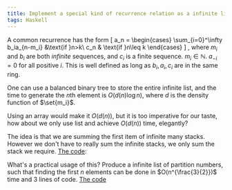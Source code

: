 ```yaml
---
title: Implement a special kind of recurrence relation as a infinite list
tags: Haskell
---
```

A common recurrence has the form
\[
a_n = \begin{cases}
   \sum_{i=0}^\infty b_ia_{n-m_i} &\text{if }n>k\\
   c_n & \text{if }n\leq k
       \end{cases}
\]
, where $m_i$ and $b_i$ are both *infinite* sequences, and $c_i$ is a finite sequence. $m_i\in \mathbb{N}$. $a_{-i}=0$ for all positive $i$. This is well defined as long as $b_i, a_i, c_i$ are in the same ring.

One can use a balanced binary tree to store the entire infinite list, and the time to generate the $n$th element is $O(d(n)\log n)$, where $d$ is the density function of $\set{m_i}$.

Using an array would make it $O(d(n))$, but it is too imperative for our taste, how about we only use list and achieve $O(d(n))$ time, elegantly?

The idea is that we are summing the first item of infinite many stacks. However we don't have to really sum the infinite stacks, we only sum the stack we require. [The code](https://gist.github.com/1438136): 

<script src="https://gist.github.com/1438136.js?file=rec.hs"></script>

What's a practical usage of this? Produce a infinite list of partition numbers, such that finding the first $n$ elements can be done in $O(n^{\frac{3}{2}})$ time and 3 lines of code. [The code](https://gist.github.com/1438142)

<script src="https://gist.github.com/1438142.js?file=PartitionNumbers.hs"></script>